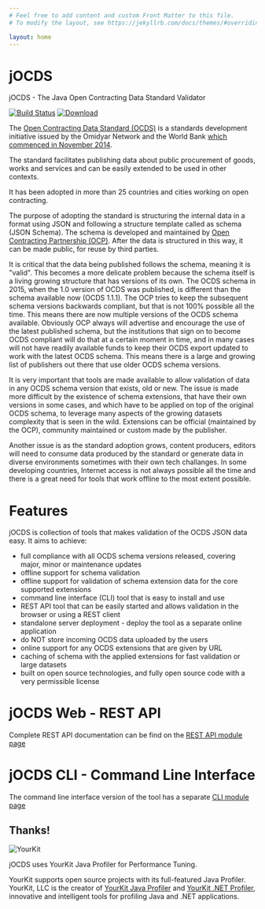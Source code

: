 ```yaml
---
# Feel free to add content and custom Front Matter to this file.
# To modify the layout, see https://jekyllrb.com/docs/themes/#overriding-theme-defaults

layout: home
---
```



# jOCDS
jOCDS - The Java Open Contracting Data Standard Validator

[![Build Status](https://travis-ci.org/devgateway/jocds.svg?branch=master)](https://travis-ci.org/devgateway/jocds)
[ ![Download](https://api.bintray.com/packages/devgateway/jocds/jocds/images/download.svg) ](https://bintray.com/devgateway/jocds/jocds/_latestVersion)

The [Open Contracting Data Standard (OCDS)](http://standard.open-contracting.org) is a standards development initiative issued by
the Omidyar Network and the World Bank [which commenced in November 2014](http://standard.open-contracting.org/latest/en/support/history_and_development/).

The standard facilitates publishing data about public procurement of goods, works
and services and can be easily extended to be used in other contexts.

It has been adopted in more than 25 countries and cities working on open contracting.

The purpose of adopting the standard is structuring the internal data in a format using JSON and following a structure template called
as schema (JSON Schema). The schema is developed and maintained by [Open Contracting Partnership (OCP)](https://www.open-contracting.org/).
After the data is structured in this way, it can be made public, for reuse by third parties.

It is critical that the data being published follows the schema, meaning it is "valid". This becomes a more delicate
problem because the schema itself is a living growing structure that has versions of its own.
The OCDS schema in 2015, when the 1.0 version of OCDS was published, is different than the schema available now (OCDS 1.1.1).
The OCP tries to keep the subsequent schema versions backwards compliant, but that is not 100% possible all the time. This
means there are now multiple versions of the OCDS schema available. Obviously OCP always will advertise and encourage the use
of the latest published schema, but the institutions that sign on to become OCDS compliant will do that at a certain moment in time, and in many cases will not have readily available funds to keep their OCDS export updated to work with the latest OCDS schema. This means there is a large and growing list of publishers out there that use older OCDS schema versions.

It is very important that tools are made available to allow validation of data in any OCDS schema version that exists, old or new. The issue is made more difficult by the existence of schema extensions, that have their own versions in some cases, and which have to be applied on top of the original OCDS schema, to leverage many aspects of the growing datasets complexity that is seen in the wild. Extensions can be official (maintained by the OCP), community maintained or custom made by the publisher.

Another issue is as the standard adoption grows, content producers, editors will need to consume data produced by the standard or generate data in diverse environments sometimes with their own tech challanges. In some developing countries, Internet access is not always possible all the time and there is a great need for tools that work offline to the most extent possible.


# Features

jOCDS is collection of tools that makes validation of the OCDS JSON data easy. It aims to achieve:
- full compliance with all OCDS schema versions released, covering major, minor or maintenance updates
- offline support for schema validation
- offline support for validation of schema extension data for the core supported extensions
- command line interface (CLI) tool that is easy to install and use
- REST API tool that can be easily started and allows validation in the browser or using a REST client
- standalone server deployment - deploy the tool as a separate online application
- do NOT store incoming OCDS data uploaded by the users
- online support for any OCDS extensions that are given by URL
- caching of schema with the applied extensions for fast validation or large datasets
- built on open source technologies, and fully open source code with a very permissible license


# jOCDS Web - REST API

Complete REST API documentation can be find on the [REST API module page](https://github.com/devgateway/jocds/tree/master/jocds-web)

# jOCDS CLI - Command Line Interface

The command line interface version of the tool has a separate [CLI module page](https://github.com/devgateway/jocds/tree/master/jocds-cli)


## Thanks!

![YourKit](https://www.yourkit.com/images/yklogo.png)

jOCDS uses YourKit Java Profiler for Performance Tuning.

YourKit supports open source projects with its full-featured Java Profiler.
YourKit, LLC is the creator of <a href="https://www.yourkit.com/java/profiler/index.jsp">YourKit Java Profiler</a>
and <a href="https://www.yourkit.com/.net/profiler/index.jsp">YourKit .NET Profiler</a>,
innovative and intelligent tools for profiling Java and .NET applications.
